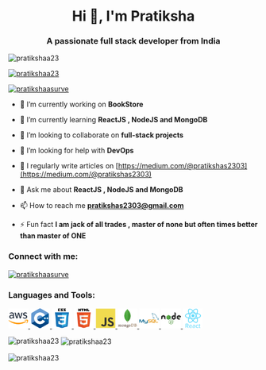 <h1 align="center">Hi 👋, I'm Pratiksha</h1>
<h3 align="center">A passionate full stack developer from India</h3>

<p align="left"> <img src="https://komarev.com/ghpvc/?username=pratikshaa23&label=Profile%20views&color=0e75b6&style=flat" alt="pratikshaa23" /> </p>

<p align="left"> <a href="https://github.com/ryo-ma/github-profile-trophy"><img src="https://github-profile-trophy.vercel.app/?username=pratikshaa23" alt="pratikshaa23" /></a> </p>

<p align="left"> <a href="https://twitter.com/pratikshaasurve" target="blank"><img src="https://img.shields.io/twitter/follow/pratikshaasurve?logo=twitter&style=for-the-badge" alt="pratikshaasurve" /></a> </p>

- 🔭 I’m currently working on **BookStore**

- 🌱 I’m currently learning **ReactJS , NodeJS and MongoDB**

- 👯 I’m looking to collaborate on **full-stack projects**

- 🤝 I’m looking for help with **DevOps**

- 📝 I regularly write articles on [https://medium.com/@pratikshas2303](https://medium.com/@pratikshas2303)

- 💬 Ask me about **ReactJS , NodeJS and MongoDB**

- 📫 How to reach me **pratikshas2303@gmail.com**

- ⚡ Fun fact **I am jack of all trades , master of none but often times better than master of ONE**

<h3 align="left">Connect with me:</h3>
<p align="left">
<a href="https://twitter.com/pratikshaasurve" target="blank"><img align="center" src="https://raw.githubusercontent.com/rahuldkjain/github-profile-readme-generator/master/src/images/icons/Social/twitter.svg" alt="pratikshaasurve" height="30" width="40" /></a>
</p>

<h3 align="left">Languages and Tools:</h3>
<p align="left"> <a href="https://aws.amazon.com" target="_blank" rel="noreferrer"> <img src="https://raw.githubusercontent.com/devicons/devicon/master/icons/amazonwebservices/amazonwebservices-original-wordmark.svg" alt="aws" width="40" height="40"/> </a> <a href="https://www.w3schools.com/cpp/" target="_blank" rel="noreferrer"> <img src="https://raw.githubusercontent.com/devicons/devicon/master/icons/cplusplus/cplusplus-original.svg" alt="cplusplus" width="40" height="40"/> </a> <a href="https://www.w3schools.com/css/" target="_blank" rel="noreferrer"> <img src="https://raw.githubusercontent.com/devicons/devicon/master/icons/css3/css3-original-wordmark.svg" alt="css3" width="40" height="40"/> </a> <a href="https://www.w3.org/html/" target="_blank" rel="noreferrer"> <img src="https://raw.githubusercontent.com/devicons/devicon/master/icons/html5/html5-original-wordmark.svg" alt="html5" width="40" height="40"/> </a> <a href="https://developer.mozilla.org/en-US/docs/Web/JavaScript" target="_blank" rel="noreferrer"> <img src="https://raw.githubusercontent.com/devicons/devicon/master/icons/javascript/javascript-original.svg" alt="javascript" width="40" height="40"/> </a> <a href="https://www.mongodb.com/" target="_blank" rel="noreferrer"> <img src="https://raw.githubusercontent.com/devicons/devicon/master/icons/mongodb/mongodb-original-wordmark.svg" alt="mongodb" width="40" height="40"/> </a> <a href="https://www.mysql.com/" target="_blank" rel="noreferrer"> <img src="https://raw.githubusercontent.com/devicons/devicon/master/icons/mysql/mysql-original-wordmark.svg" alt="mysql" width="40" height="40"/> </a> <a href="https://nodejs.org" target="_blank" rel="noreferrer"> <img src="https://raw.githubusercontent.com/devicons/devicon/master/icons/nodejs/nodejs-original-wordmark.svg" alt="nodejs" width="40" height="40"/> </a> <a href="https://reactjs.org/" target="_blank" rel="noreferrer"> <img src="https://raw.githubusercontent.com/devicons/devicon/master/icons/react/react-original-wordmark.svg" alt="react" width="40" height="40"/> </a> </p>

<p><img align="left" src="https://github-readme-stats.vercel.app/api/top-langs?username=pratikshaa23&show_icons=true&locale=en&layout=compact" alt="pratikshaa23" /></p>

<p>&nbsp;<img align="center" src="https://github-readme-stats.vercel.app/api?username=pratikshaa23&show_icons=true&locale=en" alt="pratikshaa23" /></p>

<p><img align="center" src="https://github-readme-streak-stats.herokuapp.com/?user=pratikshaa23&" alt="pratikshaa23" /></p>
